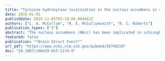 ```yaml
---
title: "Tyrosine hydroxylase localization in the nucleus accumbens in schizophrenia"
date: 2016-01-01
publishDate: 2019-11-05T03:19:06.064462Z
authors: ["L. A. McCollum", "R. E. McCullumsmith", "R. C. Roberts"]
publication_types: ["2"]
abstract: "The nucleus accumbens (NAcc) has been implicated in schizophrenia (SZ) pathology, based on antipsychotic action therein. However, recent imaging studies suggest that the NAcc may not be a locus of dopamine dysregulation in SZ. This study examined postmortem human tissue to determine if abnormalities are present in dopamine synthesis in the NAcc in SZ. We compared the immunohistochemical localization of tyrosine hydroxylase (TH), the rate-limiting synthesizing enzyme of dopamine, in postmortem tissue from SZ subjects and demographically matched controls. To study the effects of chronic antipsychotic drug (APD) treatment on TH immunolabeling in the NAcc, rats were treated for 6 months with haloperidol or olanzapine. In the NAcc, TH immunolabeling was similar in control and SZ subjects, in both the core and shell. Rats had similar TH optical density levels across treatment groups in both the core and shell. Similar levels of TH suggest DA synthesis may be normal. These findings provide further insight into the role of the NAcc in SZ."
featured: false
publication: "*Brain Struct Funct*"
url_pdf: "https://www.ncbi.nlm.nih.gov/pubmed/26740229"
doi: "10.1007/s00429-015-1174-9"
---
```


